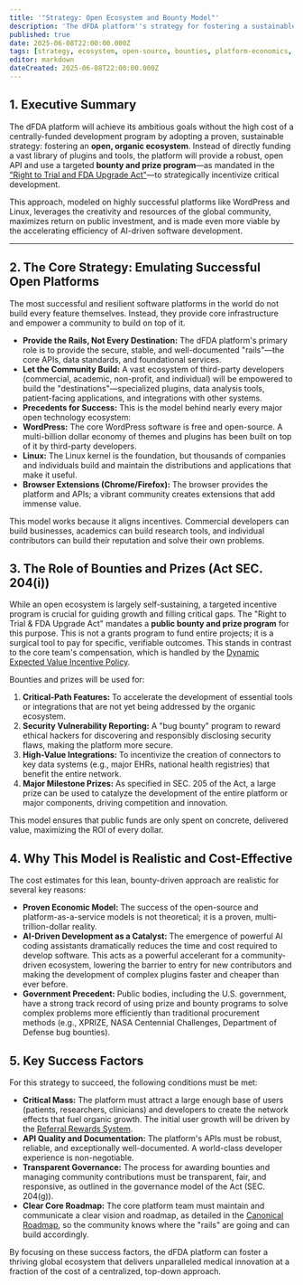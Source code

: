 ```yaml
---
title: '"Strategy: Open Ecosystem and Bounty Model"'
description: 'The dFDA platform''s strategy for fostering a sustainable, innovative ecosystem through open APIs and targeted bounties, rather than direct funding—emulating proven open-source successes.'
published: true
date: 2025-06-08T22:00:00.000Z
tags: [strategy, ecosystem, open-source, bounties, platform-economics, ai-development]
editor: markdown
dateCreated: 2025-06-08T22:00:00.000Z
---
```


## 1. Executive Summary

The dFDA platform will achieve its ambitious goals without the high cost of a centrally-funded development program by adopting a proven, sustainable strategy: fostering an **open, organic ecosystem**. Instead of directly funding a vast library of plugins and tools, the platform will provide a robust, open API and use a targeted **bounty and prize program**—as mandated in the ["Right to Trial and FDA Upgrade Act"](../act.md)—to strategically incentivize critical development.

This approach, modeled on highly successful platforms like WordPress and Linux, leverages the creativity and resources of the global community, maximizes return on public investment, and is made even more viable by the accelerating efficiency of AI-driven software development.

---

## 2. The Core Strategy: Emulating Successful Open Platforms

The most successful and resilient software platforms in the world do not build every feature themselves. Instead, they provide core infrastructure and empower a community to build on top of it.

*   **Provide the Rails, Not Every Destination:** The dFDA platform's primary role is to provide the secure, stable, and well-documented "rails"—the core APIs, data standards, and foundational services.
*   **Let the Community Build:** A vast ecosystem of third-party developers (commercial, academic, non-profit, and individual) will be empowered to build the "destinations"—specialized plugins, data analysis tools, patient-facing applications, and integrations with other systems.
*   **Precedents for Success:** This is the model behind nearly every major open technology ecosystem:
  *   **WordPress:** The core WordPress software is free and open-source. A multi-billion dollar economy of themes and plugins has been built on top of it by third-party developers.
  *   **Linux:** The Linux kernel is the foundation, but thousands of companies and individuals build and maintain the distributions and applications that make it useful.
  *   **Browser Extensions (Chrome/Firefox):** The browser provides the platform and APIs; a vibrant community creates extensions that add immense value.

This model works because it aligns incentives. Commercial developers can build businesses, academics can build research tools, and individual contributors can build their reputation and solve their own problems.

## 3. The Role of Bounties and Prizes (Act SEC. 204(i))

While an open ecosystem is largely self-sustaining, a targeted incentive program is crucial for guiding growth and filling critical gaps. The "Right to Trial & FDA Upgrade Act" mandates a **public bounty and prize program** for this purpose. This is not a grants program to fund entire projects; it is a surgical tool to pay for specific, verifiable outcomes. This stands in contrast to the core team's compensation, which is handled by the [Dynamic Expected Value Incentive Policy](./team-incentives.md).

Bounties and prizes will be used for:

1.  **Critical-Path Features:** To accelerate the development of essential tools or integrations that are not yet being addressed by the organic ecosystem.
2.  **Security Vulnerability Reporting:** A "bug bounty" program to reward ethical hackers for discovering and responsibly disclosing security flaws, making the platform more secure.
3.  **High-Value Integrations:** To incentivize the creation of connectors to key data systems (e.g., major EHRs, national health registries) that benefit the entire network.
4.  **Major Milestone Prizes:** As specified in SEC. 205 of the Act, a large prize can be used to catalyze the development of the entire platform or major components, driving competition and innovation.

This model ensures that public funds are only spent on concrete, delivered value, maximizing the ROI of every dollar.

## 4. Why This Model is Realistic and Cost-Effective

The cost estimates for this lean, bounty-driven approach are realistic for several key reasons:

*   **Proven Economic Model:** The success of the open-source and platform-as-a-service models is not theoretical; it is a proven, multi-trillion-dollar reality.
*   **AI-Driven Development as a Catalyst:** The emergence of powerful AI coding assistants dramatically reduces the time and cost required to develop software. This acts as a powerful accelerant for a community-driven ecosystem, lowering the barrier to entry for new contributors and making the development of complex plugins faster and cheaper than ever before.
*   **Government Precedent:** Public bodies, including the U.S. government, have a strong track record of using prize and bounty programs to solve complex problems more efficiently than traditional procurement methods (e.g., XPRIZE, NASA Centennial Challenges, Department of Defense bug bounties).

## 5. Key Success Factors

For this strategy to succeed, the following conditions must be met:

*   **Critical Mass:** The platform must attract a large enough base of users (patients, researchers, clinicians) and developers to create the network effects that fuel organic growth. The initial user growth will be driven by the [Referral Rewards System](./referral-rewards-system.md).
*   **API Quality and Documentation:** The platform's APIs must be robust, reliable, and exceptionally well-documented. A world-class developer experience is non-negotiable.
*   **Transparent Governance:** The process for awarding bounties and managing community contributions must be transparent, fair, and responsive, as outlined in the governance model of the Act (SEC. 204(g)).
*   **Clear Core Roadmap:** The core platform team must maintain and communicate a clear vision and roadmap, as detailed in the [Canonical Roadmap](./roadmap.md), so the community knows where the "rails" are going and can build accordingly.

By focusing on these success factors, the dFDA platform can foster a thriving global ecosystem that delivers unparalleled medical innovation at a fraction of the cost of a centralized, top-down approach. 
